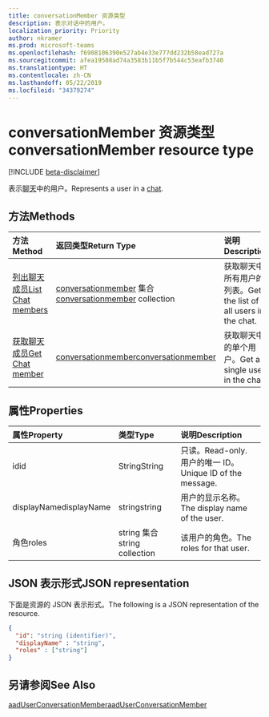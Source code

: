 ```yaml
---
title: conversationMember 资源类型
description: 表示对话中的用户。
localization_priority: Priority
author: nkramer
ms.prod: microsoft-teams
ms.openlocfilehash: f6908106390e527ab4e33e777dd232b58ead727a
ms.sourcegitcommit: afea19508ad74a3583b11b5f7b544c53eafb3740
ms.translationtype: HT
ms.contentlocale: zh-CN
ms.lasthandoff: 05/22/2019
ms.locfileid: "34379274"
---
```

# <a name="conversationmember-resource-type"></a><span data-ttu-id="aafb8-103">conversationMember 资源类型</span><span class="sxs-lookup"><span data-stu-id="aafb8-103">conversationMember resource type</span></span>

[!INCLUDE [beta-disclaimer](../../includes/beta-disclaimer.md)]

<span data-ttu-id="aafb8-104">表示[聊天](chat.md)中的用户。</span><span class="sxs-lookup"><span data-stu-id="aafb8-104">Represents a user in a [chat](chat.md).</span></span>

## <a name="methods"></a><span data-ttu-id="aafb8-105">方法</span><span class="sxs-lookup"><span data-stu-id="aafb8-105">Methods</span></span>

| <span data-ttu-id="aafb8-106">方法</span><span class="sxs-lookup"><span data-stu-id="aafb8-106">Method</span></span>       | <span data-ttu-id="aafb8-107">返回类型</span><span class="sxs-lookup"><span data-stu-id="aafb8-107">Return Type</span></span>  |<span data-ttu-id="aafb8-108">说明</span><span class="sxs-lookup"><span data-stu-id="aafb8-108">Description</span></span>|
|:---------------|:--------|:----------|
|[<span data-ttu-id="aafb8-109">列出聊天成员</span><span class="sxs-lookup"><span data-stu-id="aafb8-109">List Chat members</span></span>](../api/conversationmember-list.md) | <span data-ttu-id="aafb8-110">[conversationmember](conversationmember.md) 集合</span><span class="sxs-lookup"><span data-stu-id="aafb8-110">[conversationmember](conversationmember.md) collection</span></span> | <span data-ttu-id="aafb8-111">获取聊天中所有用户的列表。</span><span class="sxs-lookup"><span data-stu-id="aafb8-111">Get the list of all users in the chat.</span></span>|
|[<span data-ttu-id="aafb8-112">获取聊天成员</span><span class="sxs-lookup"><span data-stu-id="aafb8-112">Get Chat member</span></span>](../api/conversationmember-get.md) | [<span data-ttu-id="aafb8-113">conversationmember</span><span class="sxs-lookup"><span data-stu-id="aafb8-113">conversationmember</span></span>](conversationmember.md) | <span data-ttu-id="aafb8-114">获取聊天中的单个用户。</span><span class="sxs-lookup"><span data-stu-id="aafb8-114">Get a single user in the chat.</span></span>|

## <a name="properties"></a><span data-ttu-id="aafb8-115">属性</span><span class="sxs-lookup"><span data-stu-id="aafb8-115">Properties</span></span>
| <span data-ttu-id="aafb8-116">属性</span><span class="sxs-lookup"><span data-stu-id="aafb8-116">Property</span></span>     | <span data-ttu-id="aafb8-117">类型</span><span class="sxs-lookup"><span data-stu-id="aafb8-117">Type</span></span>   |<span data-ttu-id="aafb8-118">说明</span><span class="sxs-lookup"><span data-stu-id="aafb8-118">Description</span></span>|
|:---------------|:--------|:----------|
|<span data-ttu-id="aafb8-119">id</span><span class="sxs-lookup"><span data-stu-id="aafb8-119">id</span></span>|<span data-ttu-id="aafb8-120">String</span><span class="sxs-lookup"><span data-stu-id="aafb8-120">String</span></span>| <span data-ttu-id="aafb8-121">只读。</span><span class="sxs-lookup"><span data-stu-id="aafb8-121">Read-only.</span></span> <span data-ttu-id="aafb8-122">用户的唯一 ID。</span><span class="sxs-lookup"><span data-stu-id="aafb8-122">Unique ID of the message.</span></span>|
|<span data-ttu-id="aafb8-123">displayName</span><span class="sxs-lookup"><span data-stu-id="aafb8-123">displayName</span></span>| <span data-ttu-id="aafb8-124">string</span><span class="sxs-lookup"><span data-stu-id="aafb8-124">string</span></span> | <span data-ttu-id="aafb8-125">用户的显示名称。</span><span class="sxs-lookup"><span data-stu-id="aafb8-125">The display name of the user.</span></span> |
|<span data-ttu-id="aafb8-126">角色</span><span class="sxs-lookup"><span data-stu-id="aafb8-126">roles</span></span>| <span data-ttu-id="aafb8-127">string 集合</span><span class="sxs-lookup"><span data-stu-id="aafb8-127">string collection</span></span> | <span data-ttu-id="aafb8-128">该用户的角色。</span><span class="sxs-lookup"><span data-stu-id="aafb8-128">The roles for that user.</span></span> |

## <a name="json-representation"></a><span data-ttu-id="aafb8-129">JSON 表示形式</span><span class="sxs-lookup"><span data-stu-id="aafb8-129">JSON representation</span></span>

<span data-ttu-id="aafb8-130">下面是资源的 JSON 表示形式。</span><span class="sxs-lookup"><span data-stu-id="aafb8-130">The following is a JSON representation of the resource.</span></span>

<!-- {
  "blockType": "resource",
  "baseType": "microsoft.graph.entity",
  "@odata.type": "microsoft.graph.conversationMember"
}-->

```json
{
  "id": "string (identifier)",
  "displayName" : "string",
  "roles" : ["string"]
}

```

## <a name="see-also"></a><span data-ttu-id="aafb8-131">另请参阅</span><span class="sxs-lookup"><span data-stu-id="aafb8-131">See Also</span></span>

[<span data-ttu-id="aafb8-132">aadUserConversationMember</span><span class="sxs-lookup"><span data-stu-id="aafb8-132">aadUserConversationMember</span></span>](aaduserconversationmember.md)

<!-- uuid: 8fcb5dbc-d5aa-4681-8e31-b001d5168d79
2015-10-25 14:57:30 UTC -->
<!--
{
  "type": "#page.annotation",
  "description": "conversationMember",
  "keywords": "",
  "section": "documentation",
  "tocPath": "",
  "suppressions": []
}
-->
